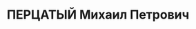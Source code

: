 ---
title: ПЕРЦАТЫЙ Михаил Петрович
description: 'Родился в 1907 г., г. Одесса,

  Приговорен: 27 ноября 1937 г.

  Приговор: ВМН'
---